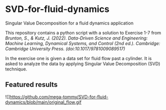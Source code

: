 # SVD-for-fluid-dynamics
Singular Value Decomposition for a fluid dynamics application

This repository contains a python script with a solution to Exercise 1-7 from <i>Brunton, S., & Kutz, J. (2022). Data-Driven Science and Engineering: Machine Learning, Dynamical Systems, and Control (2nd ed.). Cambridge: Cambridge University Press. (doi:10.1017/9781009089517)</i>

In the exercise one is given a data set for fluid flow past a cylinder. It is asked to analyze the data by applying Singular Value Decomposition (SVD) technique.

## Featured results
![]https://github.com/mega-tommy/SVD-for-fluid-dynamics/blob/main/original_flow.gif 
